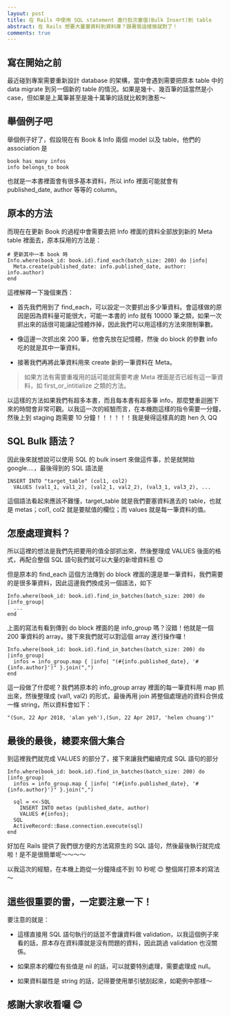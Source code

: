 ```yaml
---
layout: post
title: 在 Rails 中使用 SQL statement 進行批次塞值(Bulk Insert)到 table
abstract: 在 Rails 想要大量塞資料到資料庫？跟著我這樣做就對了！
comments: true
---
```


## 寫在開始之前

最近碰到專案需要重新設計 database 的架構，當中會遇到需要把原本 table 中的 data migrate 到另一個新的 table 的情況。如果是幾十、幾百筆的話當然是小 case，但如果是上萬筆甚至是幾十萬筆的話就比較刺激惹～

## 舉個例子吧

舉個例子好了，假設現在有 Book & Info 兩個 model 以及 table，他們的 association 是

    book has_many infos
    info belongs_to book

也就是一本書裡面會有很多基本資料，所以 info 裡面可能就會有 published_date, author 等等的 column。

## 原本的方法

而現在在更新 Book 的過程中會需要去把 Info 裡面的資料全部放到新的 Meta table 裡面去，原本採用的方法是：

    # 更新其中一本 book 時
    Info.where(book_id: book.id).find_each(batch_size: 200) do |info|
      Meta.create(published_date: info.published_date, author: info.author)
    end

這裡解釋一下幾個東西：

* 首先我們用到了 find_each，可以設定一次要抓出多少筆資料。會這樣做的原因是因為資料量可能很大，可能一本書的 info 就有 10000 筆之類，如果一次抓出來的話很可能讓記憶體炸掉，因此我們可以用這樣的方法來限制筆數。

* 像這邊一次抓出來 200 筆，他會先放在記憶體，然後 do block 的參數 info 吃的就是其中一筆資料。

* 接著我們再將此筆資料用來 create 新的一筆資料在 Meta。

> 如果方法有需要重複用的話可能就需要考慮 Meta 裡面是否已經有這一筆資料，如 first_or_intitialize 之類的方法。

以這樣的方法如果我們有超多本書，而且每本書有超多筆 info，那麼雙重迴圈下來的時間會非常可觀。以我這一次的經驗而言，在本機跑這樣的指令需要一分鐘，然後上到 staging 跑需要 10 分鐘！！！！！！我是覺得這樣真的跑 hen 久 QQ

## SQL Bulk 語法？

因此後來就想說可以使用 SQL 的 bulk insert 來做這件事，於是就開始 google….，最後得到的 SQL 語法是

    INSERT INTO "target_table" (col1, col2)
      VALUES (val1_1, val1_2), (val2_1, val2_2), (val3_1, val3_2), ...

這個語法看起來應該不難懂，target_table 就是我們要塞資料進去的 table，也就是 metas；col1, col2 就是要賦值的欄位；而 values 就是每一筆資料的值。

## 怎麼處理資料？

所以這裡的想法是我們先把要用的值全部抓出來，然後整理成 VALUES 後面的格式，再配合整個 SQL 語句我們就可以大量的新增資料惹 😊

但是原本的 find_each 這個方法傳到 do block 裡面的還是單一筆資料，我們需要的是很多筆資料，因此這邊我們換成另一個語法，如下

    Info.where(book_id: book.id).find_in_batches(batch_size: 200) do |info_group|
      ...
    end

上面的寫法有看到傳到 do block 裡面的是 info_group 嗎？沒錯！他就是一個 200 筆資料的 array。接下來我們就可以對這個 array 進行操作囉！

    Info.where(book_id: book.id).find_in_batches(batch_size: 200) do |info_group|
      infos = info_group.map { |info| "(#{info.published_date}, '#{info.author}')" }.join(",")
    end

這一段做了什麼呢？我們將原本的 info_group array 裡面的每一筆資料用 map 抓出來，然後整理成 (val1, val2) 的形式，最後再用 join 將整個處理過的資料合併成一條 string，所以資料會如下：

    "(Sun, 22 Apr 2018, 'alan yeh'),(Sun, 22 Apr 2017, 'helen chuang')"

## 最後的最後，總要來個大集合

到這裡我們就完成 VALUES 的部分了，接下來讓我們繼續完成 SQL 語句的部分

    Info.where(book_id: book.id).find_in_batches(batch_size: 200) do |info_group|
      infos = info_group.map { |info| "(#{info.published_date}, '#{info.author}')" }.join(",")

      sql = <<-SQL
        INSERT INTO metas (published_date, author)
        VALUES #{infos};
      SQL
      ActiveRecord::Base.connection.execute(sql)
    end

好加在 Rails 提供了我們很方便的方法寫原生的 SQL 語句，然後最後執行就完成啦！是不是很簡單呢～～～～

以我這次的經驗，在本機上跑從一分鐘降成不到 10 秒呢 😊 整個屌打原本的寫法～

## 這些很重要的雷，一定要注意一下！

要注意的就是：

* 這樣直接用 SQL 語句執行的話並不會讓資料做 validation，以我這個例子來看的話，原本存在資料庫就是沒有問題的資料，因此跳過 validation 也沒關係。

* 如果原本的欄位有些值是 nil 的話，可以就要特別處理，需要處理成 null。

* 如果資料屬性是 string 的話，記得要使用單引號刮起來，如範例中那樣～

## 感謝大家收看囉 😊
